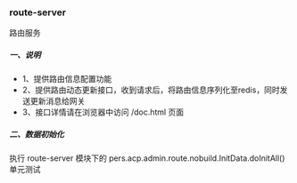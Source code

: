 ### route-server
路由服务

##### 一、说明
- 1、提供路由信息配置功能
- 2、提供路由动态更新接口，收到请求后，将路由信息序列化至redis，同时发送更新消息给网关
- 3、接口详情请在浏览器中访问 /doc.html 页面

##### 二、数据初始化
执行 route-server 模块下的 pers.acp.admin.route.nobuild.InitData.doInitAll() 单元测试
